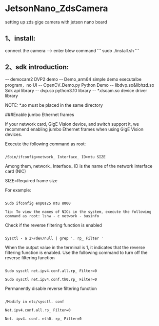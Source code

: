 # JetsonNano_ZdsCamera
setting up zds gige camera with jetson nano board

## 1、install: 
connect the camera --> enter blew command 
'''
sudo ./install.sh
'''
			
		
## 2、sdk introduction:

-- democam2                    DVP2 demo
-- Demo_arm64                    simple demo executalbe program，no UI
-- OpenCV_Demo.py             Python Demo
-- libdvp.so&libhzd.so         Sdk api library
-- dvp.so                      python3.10 library
-- *.dscam.so                  device driver library


NOTE:
*.so  must be placed in the same directory





###Enable jumbo Ethernet frames

If your network card, GigE Vision device, and switch support it, we recommend enabling jumbo Ethernet frames when using GigE Vision devices.

Execute the following command as root:

```

/Sbin/ifconfig<network_ Interface_ ID>mtu SIZE

```

Among them, network_ Interface_ ID is the name of the network interface card (NIC)

SIZE=Required frame size

For example:

```

Sudo ifconfig enp0s25 mtu 8000

Tip: To view the names of NICs in the system, execute the following command as root: lshw - c network - businfo

```



Check if the reverse filtering function is enabled

```

Sysctl - a 2>/dev/null | grep '. rp_ Filter '

```

When the output value in the terminal is 1, it indicates that the reverse filtering function is enabled. Use the following command to turn off the reverse filtering function

```

Sudo sysctl net.ipv4.conf.all.rp_ Filter=0

Sudo sysctl net.ipv4.conf.th0.rp_ Filter=0

```




Permanently disable reverse filtering function

```

/Modify in etc/sysctl. conf

Net.ipv4.conf.all.rp_ Filter=0

Net. ipv4. conf. eth0. rp_ Filter=0
